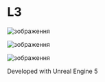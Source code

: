 # L3

![зображення](https://github.com/PickDough/L2_Muravynets/assets/58230892/80b2b97d-eae5-44fb-9dbe-5ae8eee21c3b)


![зображення](https://github.com/PickDough/L2_Muravynets/assets/58230892/58eb7dfb-8362-458d-acb7-49ddac3515fe)


![зображення](https://github.com/PickDough/L2_Muravynets/assets/58230892/c77faf5d-8179-4cb9-b357-d9ed32b1c3b9)


Developed with Unreal Engine 5
